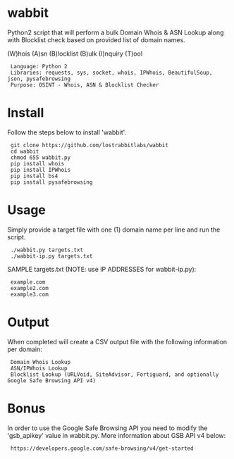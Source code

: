 # wabbit
Python2 script that will perform a bulk Domain Whois & ASN Lookup along with Blocklist check based on provided list of domain names.

(W)hois (A)sn (B)locklist (B)ulk (I)nquiry (T)ool

     Language: Python 2
     Libraries: requests, sys, socket, whois, IPWhois, BeautifulSoup, json, pysafebrowsing
     Purpose: OSINT - Whois, ASN & Blocklist Checker


# Install
Follow the steps below to install 'wabbit'.

     git clone https://github.com/lostrabbitlabs/wabbit
     cd wabbit
     chmod 655 wabbit.py
     pip install whois
     pip install IPWhois
     pip install bs4
     pip install pysafebrowsing


# Usage
Simply provide a target file with one (1) domain name per line and run the script.

     ./wabbit.py targets.txt
     ./wabbit-ip.py targets.txt


SAMPLE targets.txt (NOTE: use IP ADDRESSES for wabbit-ip.py):

     example.com
     example2.com
     example3.com


# Output
When completed will create a CSV output file with the following information per domain:

     Domain Whois Lookup
     ASN/IPWhois Lookup
     Blocklist Lookup (URLVoid, SiteAdvisor, Fortiguard, and optionally Google Safe Browsing API v4)

# Bonus
In order to use the Google Safe Browsing API you need to modify the 'gsb_apikey' value in wabbit.py. More information about GSB API v4 below:

     https://developers.google.com/safe-browsing/v4/get-started


